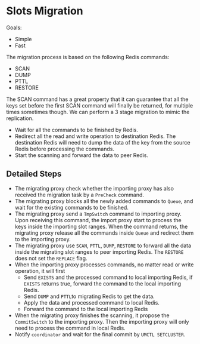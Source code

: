 # Slots Migration

Goals:
- Simple
- Fast

The migration process is based on the following Redis commands:
- SCAN
- DUMP
- PTTL
- RESTORE

The SCAN command has a great property that
it can guarantee that all the keys set before the first SCAN command will finally be returned,
for multiple times sometimes though. We can perform a 3 stage migration to mimic the replication.

- Wait for all the commands to be finished by Redis.
- Redirect all the read and write operation to destination Redis.
  The destination Redis will need to dump the data of the key from the source Redis
  before processing the commands.
- Start the scanning and forward the data to peer Redis.

## Detailed Steps
- The migrating proxy check whether the importing proxy
  has also received the migration task by a `PreCheck` command.
- The migrating proxy blocks all the newly added commands to `Queue`,
  and wait for the existing commands to be finished.
- The migrating proxy send a `TmpSwitch` command to importing proxy.
  Upon receiving this command,
  the import proxy start to process the keys inside the importing slot ranges.
  When the command returns, the migrating proxy release all the commands inside `Queue` and redirect them to the importing proxy.
- The migrating proxy use `SCAN`, `PTTL`, `DUMP`, `RESTORE`
  to forward all the data inside the migrating slot ranges to peer importing Redis.
  The `RESTORE` does not set the `REPLACE` flag.
- When the importing proxy processes commands, no matter read or write operation, it will first
  - Send `EXISTS` and the processed command to local importing Redis,
    if `EXISTS` returns true, forward the command to the local importing Redis.
  - Send `DUMP` and `PTTL`to migrating Redis to get the data.
  - Apply the data and processed command to local Redis.
  - Forward the command to the local importing Redis
- When the migrating proxy finishes the scanning,
  it propose the `CommitSwitch` to the importing proxy.
  Then the importing proxy will only need to process the command in local Redis.
- Notify `coordinator` and wait for the final commit by `UMCTL SETCLUSTER`.
